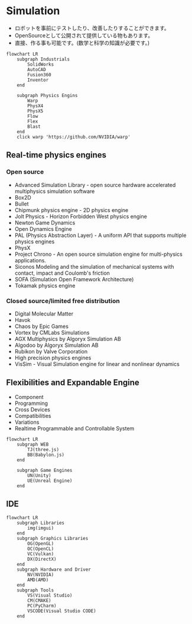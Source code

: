# Simulation
* ロボットを事前にテストしたり、改善したりすることができます。
* OpenSourceとして公開されて提供している物もあります。
* 直接、作る事も可能です。(数学と科学の知識が必要です。)

```mermaid
flowchart LR
    subgraph Industrials
        SolidWorks
        AutoCAD
        Fusion360
        Inventor
    end
    
    subgraph Physics Engins 
        Warp
        PhysX4
        PhysX5
        Flow
        Flex
        Blast
    end
    click warp 'https://github.com/NVIDIA/warp'

```
## Real-time physics engines
### Open source
* Advanced Simulation Library - open source hardware accelerated multiphysics simulation software
* Box2D
* Bullet
* Chipmunk physics engine - 2D physics engine
* Jolt Physics - Horizon Forbidden West physics engine
* Newton Game Dynamics
* Open Dynamics Engine
* PAL (Physics Abstraction Layer) - A uniform API that supports multiple physics engines
* PhysX
* Project Chrono - An open source simulation engine for multi-physics applications.
* Siconos Modeling and the simulation of mechanical systems with contact, impact and Coulomb's friction
* SOFA (Simulation Open Framework Architecture)
* Tokamak physics engine

### Closed source/limited free distribution
* Digital Molecular Matter
* Havok
* Chaos by Epic Games
* Vortex by CMLabs Simulations
* AGX Multiphysics by Algoryx Simulation AB
* Algodoo by Algoryx Simulation AB
* Rubikon by Valve Corporation
* High precision physics engines
* VisSim - Visual Simulation engine for linear and nonlinear dynamics

## Flexibilities and Expandable Engine
* Component
* Programming
* Cross Devices
* Compatibilities
* Variations
* Realtime Programmable and Controllable System
```mermaid
flowchart LR
    subgraph WEB
        TJ(three.js)
        BB(Babylon.js)
    end
    
    subgraph Game Engines 
        UN(Unity)
        UE(Unreal Engine)
    end

```



## IDE
```mermaid
flowchart LR
    subgraph Libraries 
        img(imgui)
    end
    subgraph Graphics Libraries
        OG(OpenGL)
        OC(OpenCL)
        VC(Vulkan)
        DX(DirectX)
    end
    subgraph Hardware and Driver
        NV(NVIDIA)
        AMD(AMD)
    end
    subgraph Tools 
        VS(Visual Studio)
        CM(CMAKE)
        PC(PyCharm)
        VSCODE(Visual Studio CODE)
    end

```